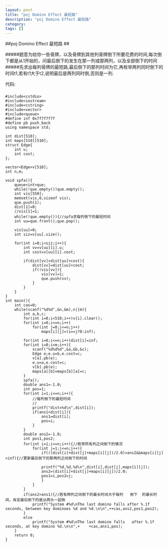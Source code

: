 ```yaml
---
layout: post
title: "poj Domino Effect 最短路"
description: "poj Domino Effect 最短路"
category: 
tags: []
---
```


##poj Domino Effect 最短路 ##

#####题意为给你一些骨牌，以及骨牌到其他列骨牌倒下所要花费的时间,每次倒下都是从1开始的，问最后倒下的发生在那一列或那两列，以及全部倒下的时间
#####先求出每列骨牌的最短路,最后倒下的那列时间为它,再枚举两列同时倒下的时间t1,若有t1大于t2,说明最后是两列同时倒,否则是一列.

代码:
###
	#include<cstdio>
	#include<iostream>
	#include<cstring>
	#include<vector>
	#include<queue>
	#define inf 0x7f7f7f7f
	#define pb push_back
	using namespace std;

	int dist[510];
	int maps[510][510];
	struct Edge{
		int u;
		int cost;
	};

	vector<Edge>v[510];
	int n,m;

	void spfa(){
		queue<int>que;
		while(!que.empty())que.empty();
		int vis[550];
		memset(vis,0,sizeof vis);
		que.push(1);
		dist[1]=0;
		//vis[1]=1;
		while(!que.empty()){//spfa求每列倒下的最短时间
		int uu=que.front();que.pop();
		
		vis[uu]=0;
		int siz=v[uu].size();
		
		for(int i=0;i<siz;i++){
			int vv=v[uu][i].u;
			int cost=v[uu][i].cost;
		
			if(dist[vv]>dist[uu]+cost){
				dist[vv]=dist[uu]+cost;
				if(!vis[vv]){
					vis[vv]=1;
					que.push(vv);
				}
			}
		}
	}
	int main(){
		int cas=0;
		while(scanf("%d%d",&n,&m),n||m){
			int a,b,c;
			for(int i=0;i<510;i++)v[i].clear();
			for(int i=0;i<=n;i++)
				for(int j=0;j<=n;j++)
					maps[i][j]=(i==j?0:inf);
		
			for(int i=0;i<=n;i++)dist[i]=inf;
			for(int i=0;i<m;i++){
				scanf("%d%d%d",&a,&b,&c);
				Edge e;e.u=b,e.cost=c;
				v[a].pb(e);
				e.u=a,e.cost=c;
				v[b].pb(e);
				maps[a][b]=maps[b][a]=c;
			}
			spfa();
			double ans1=-1.0;
			int pos=1;
			for(int i=1;i<=n;i++){
				//每列倒下的最短时间
				//
				printf("dist=%d\n",dist[i]);
				if(ans1<dist[i]){
					ans1=dist[i];
					pos=i;
				}
			}
			double ans2=-1.0;
			int pos1,pos2;
			for(int i=1;i<=n;i++){//枚举所有列之间倒下的情况
				for(int j=1;j<=n;j++){
					if(((dist[i]+dist[j]+maps[i][j])/2.0)>ans2&&maps[i][j]<inf){//更新最后倒下的那两列之间倒下的时间
		
					printf("%d,%d,%d\n",dist[i],dist[j],maps[i][j]);
					ans2=(dist[i]+dist[j]+maps[i][j])/2.0;
					pos1=i,pos2=j;
					}
				}
			}
			if(ans2>ans1){//若有两列之间倒下的最长时间大于每列	倒下	的最长时间，肯定最后倒下的是从两头一起倒
				printf("System #%d\nThe last domino falls after %.1f seconds, between key dominoes %d and %d.\n\n",++cas,ans2,pos1,pos2);
			}
			else
				printf("System #%d\nThe last domino falls 	after %.1f seconds, at key domino %d.\n\n",+	+cas,ans1,pos);
		}
		return 0;
	}

###

